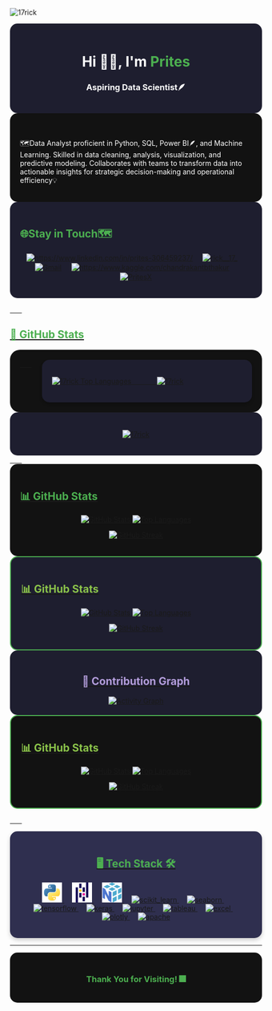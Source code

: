 <p>
    <img src="https://komarev.com/ghpvc/?username=17rick&label=Profile%20Views&color=0e75b6&style=flat" alt="17rick" />
</p>
<div align="center" style="background-color: #1e1e2f; padding: 20px; border-radius: 15px;">
  <h1 style="color: #ffffff;">Hi 🙋‍♂️, I'm <span style="color: #4caf50;">Prites</span></h1>
  <h3 style="color: #ffffff;">Aspiring Data Scientist🪶</h3>
</div>

<div style="padding: 20px; background-color: #121212; border-radius: 15px;">
  <h2 style="color: #4caf50;"></h2>
  <p style="color: #ffffff;">
    🗺️Data Analyst proficient in Python, SQL, Power BI🪶, and Machine Learning. Skilled in data cleaning, analysis, visualization, and predictive modeling. Collaborates with teams to transform data into actionable insights for strategic decision-making and operational efficiency💡
  </p>
</div>


<div style="padding: 20px; background-color: #1e1e2f; border-radius: 15px;">
    <h2 style="color: #4caf50;">🌐Stay in Touch🗺️</h2>
  <p align="center">
  <a href="https://www.linkedin.com/in/prites-306459237/" target="blank"><img align="center" src="https://raw.githubusercontent.com/rahuldkjain/github-profile-readme-generator/master/src/images/icons/Social/linked-in-alt.svg" alt="https://www.linkedin.com/in/prites-306459237/" height="30" width="40" /></a>&nbsp;&nbsp;&nbsp;&nbsp;
<a href="https://www.instagram.com/rick__17_/" target="blank"><img align="center" src="https://raw.githubusercontent.com/rahuldkjain/github-profile-readme-generator/master/src/images/icons/Social/instagram.svg" alt="rick__17_" height="30" width="40" /></a>&nbsp;&nbsp;&nbsp;&nbsp;
      <a href="prtesbera17@gmail.com" target="blank">
   <img align="center" src="https://static.vecteezy.com/system/resources/previews/020/964/377/non_2x/gmail-mail-icon-for-web-design-free-png.png" alt="Gmail" height="30" width="40" /></a>&nbsp;&nbsp;&nbsp;&nbsp;
<a href="https://www.kaggle.com/pritesbera" target="blank"><img align="center" src="https://raw.githubusercontent.com/rahuldkjain/github-profile-readme-generator/master/src/images/icons/Social/kaggle.svg" alt="https://www.kaggle.com/chandrakantbthakur" height="30" width="40" /></a>&nbsp;&nbsp;&nbsp;&nbsp;
<a href="https://x.com/PritesX" target="blank">
  <img align="center" src="https://img.freepik.com/premium-vector/new-twitter-logo-x-2023-twitter-x-logo-official-vector-download_691560-10797.jpg?semt=ais_hybrid" alt="PritesX" height="30" width="40" /</a>
</p>
</div>


&nbsp;&nbsp;&nbsp;&nbsp;&nbsp;&nbsp;
<h2 style="color: #4caf50;">🥀 GitHub Stats</h2>
<div align="left" style="display: flex; justify-content: space-between; gap: 20px; padding: 20px; background-color: #121212; border-radius: 20px; flex-wrap: nowrap;">&nbsp;&nbsp;&nbsp;&nbsp;&nbsp;&nbsp;
  <div style="flex: 1; background-color: #1e1e2f; border-radius: 15px; padding: 20px; box-shadow: 0 4px 6px rgba(0, 0, 0, 0.2);">
    <p>
      <img src="https://github-readme-stats.vercel.app/api/top-langs?username=17rick&show_icons=true&locale=en&layout=compact&theme=react&hide_border=true&bg_color=1e1e2f" alt="17rick Top Languages" />&nbsp;&nbsp;&nbsp;&nbsp;&nbsp;&nbsp;&nbsp;&nbsp;&nbsp;&nbsp;&nbsp;&nbsp;
      <img src="https://github-readme-stats.vercel.app/api?username=17rick&show_icons=true&locale=en&theme=react&hide_border=true&bg_color=1e1e2f" alt="17rick" />
    </p>
  </div>
</div>

<div align="center" style="background-color: #1e1e2f; border-radius: 15px; padding: 20px;">
  <p>
    <img align="center" src="https://github-readme-streak-stats.herokuapp.com/?user=17rick&theme=react&hide_border=true&background=1e1e2f" alt="17rick" />
  </p>
</div>
&nbsp;&nbsp;&nbsp;&nbsp;&nbsp;&nbsp;


<!-- GitHub Stats Section -->
<div style="padding: 20px; background-color: #121212; border-radius: 15px;">
  <h2 style="color: #4caf50;">📊 GitHub Stats</h2>
  <p align="center">
    <img src="https://github-readme-stats.vercel.app/api?username=17rick&show_icons=true&theme=radical&hide_border=true" alt="GitHub Stats" />
    <img src="https://github-readme-stats.vercel.app/api/top-langs/?username=17rick&layout=compact&theme=radical&hide_border=true" alt="Top Languages" />
  </p>
  <p align="center">
    <img src="https://github-readme-streak-stats.herokuapp.com/?user=17rick&theme=radical&hide_border=true" alt="GitHub Streak" />
  </p>
</div>

<!-- GitHub Stats Section -->
<div style="padding: 20px; background-color: #1e1e2f; border-radius: 15px; border: 2px solid #4caf50;">
  <h2 style="color: #8BC34A;">📊 GitHub Stats</h2>
  <p align="center">
    <img src="https://github-readme-stats.vercel.app/api?username=17rick&show_icons=true&theme=highcontrast&hide_border=true" alt="GitHub Stats" />
    <img src="https://github-readme-stats.vercel.app/api/top-langs/?username=17rick&layout=compact&theme=highcontrast&hide_border=true" alt="Top Languages" />
  </p>
  <p align="center">
    <img src="https://github-readme-streak-stats.herokuapp.com/?user=17rick&theme=highcontrast&hide_border=true" alt="GitHub Streak" />
  </p>
</div>


<!-- Activity Graph Section -->
<div align="center" style="padding: 20px; background-color: #1e1e2f; border-radius: 15px;">
  <h2 style="color: #B39DDB;">🌟 Contribution Graph</h2>
  <img src="https://github-readme-activity-graph.vercel.app/graph?username=17rick&theme=react-dark&hide_border=true" alt="Activity Graph" />
</div>


<!-- GitHub Stats Section -->
<div style="padding: 20px; background-color: #121212; border-radius: 15px; border: 2px solid #4caf50;">
  <h2 style="color: #8BC34A;">📊 GitHub Stats</h2>
  <p align="center">
    <img src="https://github-readme-stats.vercel.app/api?username=17rick&show_icons=true&theme=highcontrast&hide_border=true" alt="GitHub Stats" />
    <img src="https://github-readme-stats.vercel.app/api/top-langs/?username=17rick&layout=compact&theme=highcontrast&hide_border=true" alt="Top Languages" />
  </p>
  <p align="center">
    <img src="https://github-readme-streak-stats.herokuapp.com/?user=17rick&theme=highcontrast&hide_border=true" alt="GitHub Streak" />
  </p>
</div>



&nbsp;&nbsp;&nbsp;&nbsp;&nbsp;&nbsp;
<div style="padding: 20px; background-color: #2f2f4f; border-radius: 15px; box-shadow: 0 4px 8px rgba(0, 0, 0, 0.2);">
  <h2 style="color: #4caf50; text-align: center;">🖥️ Tech Stack 🛠️</h2>
  <p align="center">
    <a href="https://www.python.org" target="blank" rel="noreferrer"> 
      <img src="https://raw.githubusercontent.com/devicons/devicon/master/icons/python/python-original.svg" alt="python" width="40" height="40"/> 
    </a>&nbsp;&nbsp;&nbsp;
    <a href="https://pandas.pydata.org/" target="blank" rel="noreferrer"> 
      <img src="https://raw.githubusercontent.com/devicons/devicon/2ae2a900d2f041da66e950e4d48052658d850630/icons/pandas/pandas-original.svg" alt="pandas" width="40" height="40"/> 
    </a>&nbsp;&nbsp;&nbsp;
    <a href="https://numpy.org/" target="blank" rel="noreferrer"> 
      <img src="https://raw.githubusercontent.com/devicons/devicon/master/icons/numpy/numpy-original.svg" alt="numpy" width="40" height="40"/> 
    </a>&nbsp;&nbsp;&nbsp;
    <a href="https://scikit-learn.org/" target="blank" rel="noreferrer"> 
      <img src="https://upload.wikimedia.org/wikipedia/commons/0/05/Scikit_learn_logo_small.svg" alt="scikit_learn" width="40" height="40"/> 
    </a>&nbsp;&nbsp;&nbsp;
    <a href="https://seaborn.pydata.org/" target="blank" rel="noreferrer"> 
      <img src="https://seaborn.pydata.org/_images/logo-mark-lightbg.svg" alt="seaborn" width="40" height="40"/> 
    </a>&nbsp;&nbsp;&nbsp;
    <a href="https://www.tensorflow.org" target="blank" rel="noreferrer"> 
      <img src="https://www.vectorlogo.zone/logos/tensorflow/tensorflow-icon.svg" alt="tensorflow" width="40" height="40"/> 
    </a>&nbsp;&nbsp;&nbsp;
    <a href="https://keras.io/" target="blank" rel="noreferrer"> 
      <img src="https://keras.io/img/logo.png" alt="keras" width="40" height="40"/> 
    </a>&nbsp;&nbsp;&nbsp;
    <a href="https://jupyter.org/" target="blank" rel="noreferrer"> 
      <img src="https://jupyter.org/assets/homepage/main-logo.svg" alt="jupyter" width="40" height="40"/> 
    </a>&nbsp;&nbsp;&nbsp;
    <a href="https://www.tableau.com/" target="_blank" rel="noreferrer"> 
      <img src="https://encrypted-tbn0.gstatic.com/images?q=tbn:ANd9GcRIdD07Wmb_onuF5t2hwRKrBH7HYc7fCE0A0A&s" alt="tableau" width="40" height="40"/> 
    </a>&nbsp;&nbsp;&nbsp;
    <a href="https://www.microsoft.com/en-us/microsoft-365/excel" target="_blank" rel="noreferrer"> 
      <img src="https://encrypted-tbn0.gstatic.com/images?q=tbn:ANd9GcSD4lkgTaFtjkK6L66jnBQtI4tL57CmU_vhzA&s" alt="excel" width="40" height="40"/> 
    </a>&nbsp;&nbsp;&nbsp;
    <a href="https://plotly.com/" target="_blank" rel="noreferrer"> 
      <img src="https://encrypted-tbn0.gstatic.com/images?q=tbn:ANd9GcR6UTPV9TTPThzYSFv8Ps9o4hdlr84SRn_f5g&s" alt="plotly" width="40" height="40"/> 
    </a>&nbsp;&nbsp;&nbsp;
    <a href="https://www.apache.org/" target="_blank" rel="noreferrer"> 
      <img src="https://www.vectorlogo.zone/logos/apache/apache-icon.svg" alt="apache" width="40" height="40"/> 
    </a>
  </p>
</div>


----
<div align="center" style="padding: 20px; background-color: #121212; border-radius: 15px;">
  <h3 style="color: #4caf50;">Thank You for Visiting! 🎆</h3>
</div>


